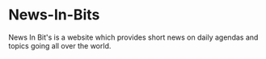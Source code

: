 # News-In-Bits
News In Bit's is a website which provides short news on daily agendas and topics going all over the world.
